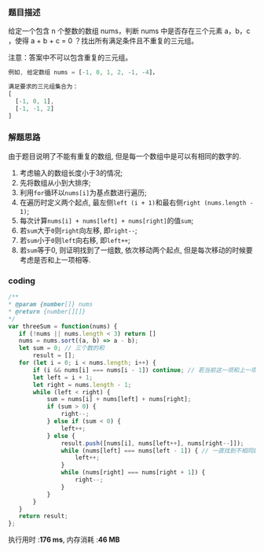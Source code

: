 ### 题目描述

给定一个包含 n 个整数的数组 nums，判断 nums 中是否存在三个元素 a，b，c ，使得 a + b + c = 0 ？找出所有满足条件且不重复的三元组。

注意：答案中不可以包含重复的三元组。

```javascript
例如, 给定数组 nums = [-1, 0, 1, 2, -1, -4]，

满足要求的三元组集合为：
[
  [-1, 0, 1],
  [-1, -1, 2]
]
```



### 解题思路

由于题目说明了不能有重复的数组, 但是每一个数组中是可以有相同的数字的.

1. 考虑输入的数组长度小于3的情况;
2. 先将数组从小到大排序;
3. 利用`for`循环以`nums[i]`为基点数进行遍历;
4. 在遍历时定义两个起点, 最左侧`left (i + 1)`和最右侧`right (nums.length - 1)`;
5. 每次计算`nums[i] + nums[left] + nums[right]`的值`sum`;
6. 若`sum`大于`0`则`right`向左移, 即`right--`;
7. 若`sum`小于`0`则`left`向右移, 即`left++`;
8. 若`sum`等于0, 则证明找到了一组数, 依次移动两个起点, 但是每次移动的时候要考虑是否和上一项相等.

### coding

 ```javascript
/**
 * @param {number[]} nums
 * @return {number[][]}
 */
var threeSum = function(nums) {
    if (!nums || nums.length < 3) return []
    nums = nums.sort((a, b) => a - b);
    let sum = 0; // 三个数的和
        result = [];
    for (let i = 0; i < nums.length; i++) {
        if (i && nums[i] === nums[i - 1]) continue; // 若当前这一项和上一项相等则跳过
        let left = i + 1;
        let right = nums.length - 1;
        while (left < right) {
            sum = nums[i] + nums[left] + nums[right];
            if (sum > 0) {
                right--;
            } else if (sum < 0) {
                left++;
            } else {
                result.push([nums[i], nums[left++], nums[right--]]);
                while (nums[left] === nums[left - 1]) { // 一直找到不相同的那个坐标
                    left++;
                }
                while (nums[right] === nums[right + 1]) {
                    right--;
                }
            }
        }
    }
    return result;
};
 ```

执行用时 :**176 ms**, 内存消耗 :**46 MB**